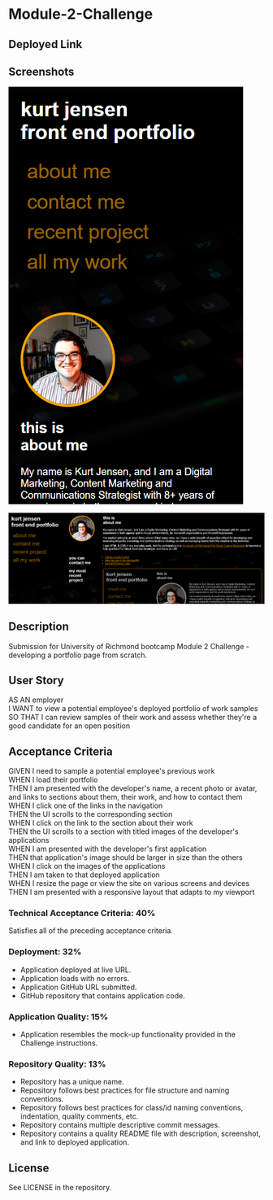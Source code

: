 # Module-2-Challenge

## Deployed Link



## Screenshots

![Mobile-first Look](./assets/images/portfolio-mobile.png "Mobile-first Look")

![Larger Screens - Responsive](./assets/images/portfolio2.png "Larger Screens - Responsive")

### 

## Description

Submission for University of Richmond bootcamp Module 2 Challenge - developing a portfolio page from scratch.

## User Story

AS AN employer  
I WANT to view a potential employee's deployed portfolio of work samples  
SO THAT I can review samples of their work and assess whether they're a good candidate for an open position 

## Acceptance Criteria

GIVEN I need to sample a potential employee's previous work  
WHEN I load their portfolio  
THEN I am presented with the developer's name, a recent photo or avatar, and links to sections about them, their work, and how to contact them  
WHEN I click one of the links in the navigation  
THEN the UI scrolls to the corresponding section  
WHEN I click on the link to the section about their work  
THEN the UI scrolls to a section with titled images of the developer's applications  
WHEN I am presented with the developer's first application  
THEN that application's image should be larger in size than the others  
WHEN I click on the images of the applications  
THEN I am taken to that deployed application  
WHEN I resize the page or view the site on various screens and devices  
THEN I am presented with a responsive layout that adapts to my viewport  

### Technical Acceptance Criteria: 40%

Satisfies all of the preceding acceptance criteria.

### Deployment: 32%

- Application deployed at live URL.
- Application loads with no errors.
- Application GitHub URL submitted.
- GitHub repository that contains application code.

### Application Quality: 15%
- Application resembles the mock-up functionality provided in the Challenge instructions.

### Repository Quality: 13%
- Repository has a unique name.
- Repository follows best practices for file structure and naming conventions.
- Repository follows best practices for class/id naming conventions, indentation, quality comments, etc.
- Repository contains multiple descriptive commit messages.
- Repository contains a quality README file with description, screenshot, and link to deployed application.

## License

See LICENSE in the repository.